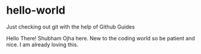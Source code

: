 # hello-world
Just checking out git with the help of Github Guides

Hello There! Shubham Ojha here. New to the coding world so be patient and nice. I am already loving this. 
